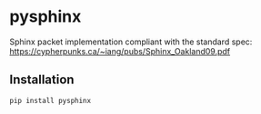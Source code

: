 # pysphinx
Sphinx packet implementation compliant with the standard spec: https://cypherpunks.ca/~iang/pubs/Sphinx_Oakland09.pdf

## Installation

```bash
pip install pysphinx
```
